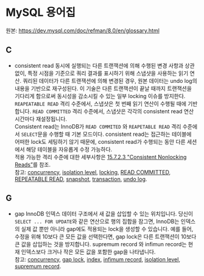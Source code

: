 # MySQL 용어집
원본: https://dev.mysql.com/doc/refman/8.0/en/glossary.html

## C
* consistent read
동시에 실행되는 다른 트랜잭션에 의해 수행된 변경 사항과 상관없이, 특정 시점을 기준으로 쿼리 결과를 표시하기 위해 스냅샷을 사용하는 읽기 연산. 쿼리된 데이터가 다른 트랜잭션에 의해 변경된 경우, 원본 데이터는 undo log의 내용을 기반으로 재구성된다. 이 기술은 다른 트랜잭션이 끝날 때까지 트랜잭션을 기다리게 함으로써 동시성을 감소시킬 수 있는 일부 locking 이슈를 방지한다.
<br>`REAPEATABLE READ` 격리 수준에서, 스냅샷은 첫 번째 읽기 연산이 수행될 때에 기반합니다. `READ COMMITTED` 격리 수준에서, 스냅샷은 각각의 consistent read 연산 시간마다 재설정됩니다.
<br>Consistent read는 InnoDB가 `READ COMMITED` 와 `REAPETABLE READ` 격리 수준에서 `SELECT`문을 수행할 때 기본 모드이다. consistent read는 접근하는 테이블에 어떠한 lock도 세팅하기 않기 때문에, consistent read가 수행되는 동안 다른 세션에서 해당 테이블을 자유롭게 수정 가능하다.
<br>적용 가능한 격리 수준에 대한 세부사항은 [15.7.2.3 "Consistent Nonlocking Reads”](https://dev.mysql.com/doc/refman/8.0/en/innodb-consistent-read.html)를 참조.
<br>참고: [concurrency](https://dev.mysql.com/doc/refman/8.0/en/glossary.html#glos_concurrency), [isolation level](https://dev.mysql.com/doc/refman/8.0/en/glossary.html#glos_isolation_level), [locking](https://dev.mysql.com/doc/refman/8.0/en/glossary.html#glos_locking), [READ COMMITTED](https://dev.mysql.com/doc/refman/8.0/en/glossary.html#glos_read_committed), [REPEATABLE READ](https://dev.mysql.com/doc/refman/8.0/en/glossary.html#glos_repeatable_read), [snapshot](https://dev.mysql.com/doc/refman/8.0/en/glossary.html#glos_snapshot), [transaction](https://dev.mysql.com/doc/refman/8.0/en/glossary.html#glos_transaction), [undo log](https://dev.mysql.com/doc/refman/8.0/en/glossary.html#glos_undo_log).

## G
* gap
InnoDB 인덱스 데이터 구조에서 새 값을 삽입할 수 있는 위치입니다. 당신이 `SELECT ... FOR UPDATE`와 같은 연산으로 행의 집합을 잠그면, InnoDB는 인덱스의 실제 값 뿐만 아니라 gap에도 적용되는 lock을 생성할 수 있습니다. 예를 들어, 수정을 위해 10보다 큰 모든 값을 선택한다면, gap lock은 다른 트랜잭션이 10보다 큰 값을 삽입하는 것을 방지합니다. supremum record 와 infimun record는 현재 인덱스보다 크거나 작은 모든 값을 포함한 gap을 나타냅니다.
<br>참고: [concurrency](https://dev.mysql.com/doc/refman/8.0/en/glossary.html#glos_concurrency), [gap lock](https://dev.mysql.com/doc/refman/8.0/en/glossary.html#glos_gap_lock), [index](https://dev.mysql.com/doc/refman/8.0/en/glossary.html#glos_index), [infimum record](https://dev.mysql.com/doc/refman/8.0/en/glossary.html#glos_infimum_record), [isolation level](https://dev.mysql.com/doc/refman/8.0/en/glossary.html#glos_isolation_level), [supremum record](https://dev.mysql.com/doc/refman/8.0/en/glossary.html#glos_supremum_record).
<!-- 
## U
* undo log
A storage area that holds copies of data modified by active transactions. If another transaction needs to see the original data (as part of a consistent read operation), the unmodified data is retrieved from this storage area.

In MySQL 5.6 and MySQL 5.7, you can use the innodb_undo_tablespaces variable have undo logs reside in undo tablespaces, which can be placed on another storage device such as an SSD. In MySQL 8.0, undo logs reside in two default undo tablespaces that are created when MySQL is initialized, and additional undo tablespaces can be created using CREATE UNDO TABLESPACE syntax.

The undo log is split into separate portions, the insert undo buffer and the update undo buffer.

See Also consistent read, rollback segment, SSD, system tablespace, transaction, undo tablespace. -->